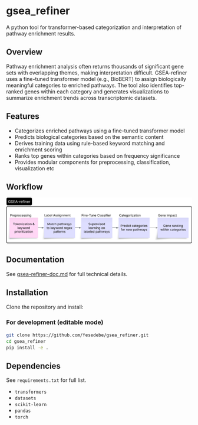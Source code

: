 # gsea_refiner
 A python tool for transformer-based categorization and interpretation of pathway enrichment results.

## Overview
 Pathway enrichment analysis often returns thousands of significant gene sets with overlapping themes, making interpretation difficult. GSEA-refiner uses a fine-tuned transformer model (e.g., BioBERT) to assign biologically meaningful categories to enriched pathways. The tool also identifies top-ranked genes within each category and generates visualizations to summarize enrichment trends across transcriptomic datasets.
 
## Features
- Categorizes enriched pathways using a fine-tuned transformer model
- Predicts biological categories based on the semantic content
- Derives training data using rule-based keyword matching and enrichment scoring
- Ranks top genes within categories based on frequency significance
- Provides modular components for preprocessing, classification, visualization etc

## Workflow
![GSEA-refiner Workflow](docs/gsea_refiner_workflow.png)

## Documentation
See [gsea-refiner-doc.md](./gsea-refiner-doc.md) for full technical details.

## Installation
Clone the repository and install:

### For development (editable mode)
```bash
git clone https://github.com/fesedebe/gsea_refiner.git
cd gsea_refiner
pip install -e .
```

## Dependencies
See `requirements.txt` for full list.
- `transformers`
- `datasets`
- `scikit-learn`
- `pandas`
- `torch`

